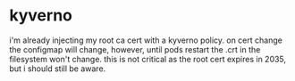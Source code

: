 # kyverno

i'm already injecting my root ca cert with a kyverno policy. on cert change the configmap will change, however, until pods restart the .crt in the filesystem won't change. this is not critical as the root cert expires in 2035, but i should still be aware.